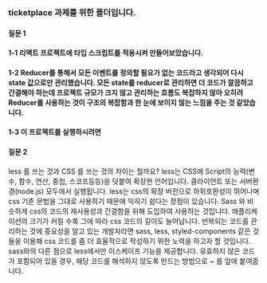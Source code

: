 ### ticketplace 과제를 위한 폴더입니다.

#### 질문 1

#### 1-1 리액트 프로젝트에 타입 스크립트를 적용시켜 만들어보았습니다.

#### 1-2 Reducer를 통해서 모든 이벤트를 정의할 필요가 없는 코드라고 생각되어 다시 state 값으로만 관리했습니다. 모든 state를 reducer로 관리하면 더 코드가 깔끔하고 간결해야 하는데 프로젝트 규모가 크지 않고 관리하는 흐름도 복잡하지 않아 오히려 Reducer를 사용하는 것이 구조의 복잡함과 한 눈에 보이지 않는 느낌을 주는 것 같았습니다.

#### 1-3 이 프로젝트를 실행하시려면

#### 질문 2

less 를 쓰는 것과 CSS 를 쓰는 것의 차이는 뭘까요?
less는 CSS에 Script의 능력(변수, 함수, 연산, 중첩, 스코프등등)을 덧붙여 확장한 언어입니다. 클라이언트 또는 서버환경(node.js) 모두에서 실행됩니다.
less는 css의 확장 버전으로 하위호환성이 뛰어나며 css 기존 문법을 그대로 사용하기 때문에 익히기 쉽다는 장점이 있습니다. Sass 와 비슷하게 css의 코드의 재사용성과 간결함을 위해 도입하여 사용하는 것입니다. 애플리케이션의 크기가 커질 수록 그에 따라 css 코드의 길이도 늘어납니다. 반복되는 코드를 관리하는 것에 중요성을 알고 있는 개발자라면 sass, less, styled-components 같은 것들을 이용해 css 코드를 좀 더 효율적으로 작성하기 위한 노력을 하고자 할 것입니다.
sass와의 다른 점으로 less에서만 이스케이프 기능을 제공합니다. 유효하지 않은 코드가 포함되어 있을 경우, 해당 코드를 해석하지 않도록 만드는 방법으로 ~ 를 앞에 붙여줍니다.
